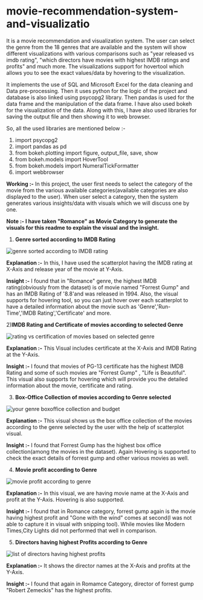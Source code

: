 # movie-recommendation-system-and-visualizatio
It is a movie recommendation and visualization system. The user can select the genre from the 18 genres that are available and the system will show different visualizations with various comparisons such as "year released vs imdb rating", "which directors have movies with highest IMDB ratings and profits" and much more. The visualizations support for hovertool which allows you to see the exact values/data by hovering to the visualization.

It implements the use of SQL and Microsoft Excel for the data cleaning and Data pre-processing.
Then it uses python for the logic of the project and database is also linked using psycopg2 library.
Then pandas is used for the data frame and the manipulation of the data frame.
I have also used bokeh for the visualization of the data.
Along with this, I have also used libraries for saving the output file and then showing it to web browser.

So, all the used libraries are mentioned below :-

1) import psycopg2
2) import pandas as pd
3) from bokeh.plotting import figure, output_file, save, show
4) from bokeh.models import HoverTool
5) from bokeh.models import NumeralTickFormatter
6) import webbrowser


**Working :-** In this project, the user first needs to select the category of the movie from the various available categories(available categories are also displayed to the user). When user select a category, then the system generates various insights/data with visuals which we will discuss one by one.

**Note :- I have taken "Romance" as Movie Category to generate the visuals for this readme to explain the visual and the insight.**


1) **Genre sorted according to IMDB Rating**



![genre sorted according to IMDB rating](https://github.com/ujjwal717/movie-recommendation-system-and-visualization/assets/93403224/8ae47b59-b89d-45eb-86d4-0f493690a8b4)


**Explanation :-** In this, I have used the scatterplot having the IMDB rating at X-Axis and release year of the movie at Y-Axis.

**Insight :-** I found that in "Romance" genre, the highest IMDB rating(obviously from the dataset) is of movie named "Forrest Gump" and has an IMDB Rating of '8.8'and was released in 1994. Also, the visual supports for hovering tool, so you can just hover over each scatterplot to have a detailed information about the movie such as 'Genre','Run-Time','IMDB Rating','Certificate' and more.



2)**IMDB Rating and Certificate of movies according to selected Genre**


![rating vs certification of movies based on selected genre](https://github.com/ujjwal717/movie-recommendation-system-and-visualization/assets/93403224/9cf4b93c-bb88-409d-beaf-bb461fa2967e)



**Explanation :-** This Visual includes certificate at the X-Axis and IMDB Rating at the Y-Axis.

**Insight :-** I found that movies of PG-13 certificate has the highest IMDB Rating and some of such movies are "Forrest Gump" , "Life is Beautiful". This visual also supports for hovering which will provide you the detailed information about the movie, certificate and rating.




3) **Box-Office Collection of movies according to Genre selected**



![your genre boxoffice collection and budget](https://github.com/ujjwal717/movie-recommendation-system-and-visualization/assets/93403224/1761c8d2-a300-4737-934c-3990ee1e0228)





**Explanation :-** This visual shows us the box office collection of the movies according to the genre selected by the user with the help of scatterplot visual.

**Insight :-** I found that Forrest Gump has the highest box office collection(among the movies in the dataset). Again Hovering is supported to check the exact details of forrest gump and other various movies as well.



4) **Movie profit according to Genre**



![movie profit according to genre](https://github.com/ujjwal717/movie-recommendation-system-and-visualization/assets/93403224/8ba6e0a1-8917-4578-a413-acb95cd1bfb0)




**Explanation :-** In this visual, we are having movie name at the X-Axis and profit at the Y-Axis. Hovering is also supported.




**Insight :-** I found that in Romance category, forrest gump again is the movie having highest profit and "Gone with the wind" comes at second(I was not able to capture it in visual with snipping tool). While movies like Modern Times,City Lights did not performed that well in comparison.





5) **Directors having highest Profits according to Genre**



![list of directors having highest profits](https://github.com/ujjwal717/movie-recommendation-system-and-visualization/assets/93403224/b2a6abd9-517f-4fad-a971-6daa146d6af9)




**Explanation :-** It shows the director names at the X-Axis and profits at the Y-Axis.

**Insight :-** I found that again in Romamce Category, director of forrest gump "Robert Zemeckis" has the highest profits.
















